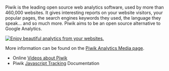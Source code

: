 <!-- 
## About Piwik
-->

<div class="row">
<div class="col-lg-4 col-md-4 col-xs-6">
<p>
Piwik is the leading open source web analytics software, used by more than 460,000 websites. It gives interesting reports on your website visitors, your popular pages, the search engines keywords they used, the language they speak... and so much more. Piwik aims to be an open source alternative to Google Analytics.
</p>



</div>

<div class="col-lg-8 col-md-8 col-xs-6"> 
<a href="/public/images/piwik_analytics_demo_screenshot_1.png"><img class="show-off img-thumbnail " i1data-src="holder.js/hipster/100%x300/" title="Enjoy beautiful analytics from your websites." alt="Enjoy beautiful analytics from your websites." src="/public/images/piwik_analytics_demo_screenshot_1.png"/></a>
</div>

</div>

More information can be found on the <a href="http://piwik.org/media/">Piwik Analytics Media page</a>.


* Online [Videos about Piwik](https://piwik.org/blog/category/videos/)
* Piwik [Javascript Tracking](https://piwik.org/docs/javascript-tracking/) Documentation
